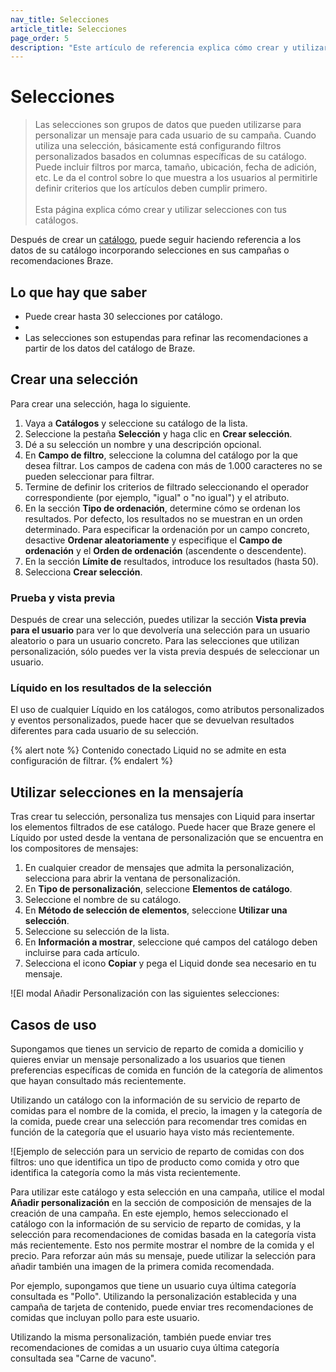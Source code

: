 ```yaml
---
nav_title: Selecciones
article_title: Selecciones
page_order: 5
description: "Este artículo de referencia explica cómo crear y utilizar selecciones con sus catálogos para referenciar datos en sus campañas Braze."
---
```


# Selecciones

> Las selecciones son grupos de datos que pueden utilizarse para personalizar un mensaje para cada usuario de su campaña. Cuando utiliza una selección, básicamente está configurando filtros personalizados basados en columnas específicas de su catálogo. Puede incluir filtros por marca, tamaño, ubicación, fecha de adición, etc. Le da el control sobre lo que muestra a los usuarios al permitirle definir criterios que los artículos deben cumplir primero.<br><br>Esta página explica cómo crear y utilizar selecciones con tus catálogos.

Después de crear un [catálogo]({{site.baseurl}}/user_guide/personalization_and_dynamic_content/catalogs/), puede seguir haciendo referencia a los datos de su catálogo incorporando selecciones en sus campañas o recomendaciones Braze.



## Lo que hay que saber

- Puede crear hasta 30 selecciones por catálogo.
- 
- Las selecciones son estupendas para refinar las recomendaciones a partir de los datos del catálogo de Braze. 

## Crear una selección

Para crear una selección, haga lo siguiente.

1. Vaya a **Catálogos** y seleccione su catálogo de la lista.
2. Seleccione la pestaña **Selección** y haga clic en **Crear selección**.
3. Dé a su selección un nombre y una descripción opcional.
4. En **Campo de filtro**, seleccione la columna del catálogo por la que desea filtrar. Los campos de cadena con más de 1.000 caracteres no se pueden seleccionar para filtrar.
5. Termine de definir los criterios de filtrado seleccionando el operador correspondiente (por ejemplo, "igual" o "no igual") y el atributo.
6. En la sección **Tipo de ordenación**, determine cómo se ordenan los resultados. Por defecto, los resultados no se muestran en un orden determinado. Para especificar la ordenación por un campo concreto, desactive **Ordenar aleatoriamente** y especifique el **Campo de ordenación** y el **Orden de ordenación** (ascendente o descendente).
7. En la sección **Límite de** resultados, introduce los resultados (hasta 50).
8. Selecciona **Crear selección**.

### Prueba y vista previa

Después de crear una selección, puedes utilizar la sección **Vista previa para el usuario** para ver lo que devolvería una selección para un usuario aleatorio o para un usuario concreto. Para las selecciones que utilizan personalización, sólo puedes ver la vista previa después de seleccionar un usuario.

### Líquido en los resultados de la selección

El uso de cualquier Líquido en los catálogos, como atributos personalizados y eventos personalizados, puede hacer que se devuelvan resultados diferentes para cada usuario de su selección. 

{% alert note %}
Contenido conectado Liquid no se admite en esta configuración de filtrar.
{% endalert %}



## Utilizar selecciones en la mensajería

Tras crear tu selección, personaliza tus mensajes con Liquid para insertar los elementos filtrados de ese catálogo. Puede hacer que Braze genere el Líquido por usted desde la ventana de personalización que se encuentra en los compositores de mensajes:

1. En cualquier creador de mensajes que admita la personalización, selecciona <i class="fa-solid fa-circle-plus" style="color: #12aec5;" title="Añadir personalización"></i> para abrir la ventana de personalización.
2. En **Tipo de personalización**, seleccione **Elementos de catálogo**.
3. Seleccione el nombre de su catálogo.
4. En **Método de selección de elementos**, seleccione **Utilizar una selección**.
4. Seleccione su selección de la lista.
5. En **Información a mostrar**, seleccione qué campos del catálogo deben incluirse para cada artículo.
6. Selecciona el icono **Copiar** y pega el Liquid donde sea necesario en tu mensaje.

![El modal Añadir Personalización con las siguientes selecciones: 

## Casos de uso

Supongamos que tienes un servicio de reparto de comida a domicilio y quieres enviar un mensaje personalizado a los usuarios que tienen preferencias específicas de comida en función de la categoría de alimentos que hayan consultado más recientemente. 

Utilizando un catálogo con la información de su servicio de reparto de comidas para el nombre de la comida, el precio, la imagen y la categoría de la comida, puede crear una selección para recomendar tres comidas en función de la categoría que el usuario haya visto más recientemente.

![Ejemplo de selección para un servicio de reparto de comidas con dos filtros: uno que identifica un tipo de producto como comida y otro que identifica la categoría como la más vista recientemente. 

Para utilizar este catálogo y esta selección en una campaña, utilice el modal **Añadir personalización** en la sección de composición de mensajes de la creación de una campaña. En este ejemplo, hemos seleccionado el catálogo con la información de su servicio de reparto de comidas, y la selección para recomendaciones de comidas basada en la categoría vista más recientemente. Esto nos permite mostrar el nombre de la comida y el precio. Para reforzar aún más su mensaje, puede utilizar la selección para añadir también una imagen de la primera comida recomendada.



Por ejemplo, supongamos que tiene un usuario cuya última categoría consultada es "Pollo". Utilizando la personalización establecida y una campaña de tarjeta de contenido, puede enviar tres recomendaciones de comidas que incluyan pollo para este usuario.



Utilizando la misma personalización, también puede enviar tres recomendaciones de comidas a un usuario cuya última categoría consultada sea "Carne de vacuno".




